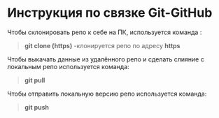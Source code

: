 # Инструкция по связке Git-GitHub

Чтобы склонировать репо к себе на ПК, используется команда :
> **git clone (https)** -клонируется репо по адресу **https**

Чтобы выкачать данные из удалённого репо и сделать слияние с локальным репо используется команда:
> **git pull** 

Чтобы отправить локальную версию репо используется команда:
> **git push**
